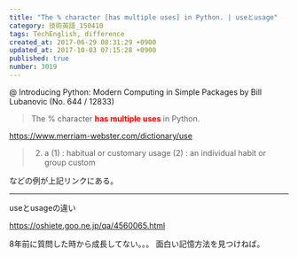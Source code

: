```yaml
---
title: "The % character [has multiple uses] in Python. | useとusage"
category: 技術英語_150410
tags: TechEnglish, difference
created_at: 2017-06-29 08:31:29 +0900
updated_at: 2017-10-03 07:15:28 +0900
published: true
number: 3019
---
```


@ Introducing Python: Modern Computing in Simple Packages by Bill Lubanovic
(No. 644 / 12833)

> The % character **<font color=red>has multiple uses</font>** in Python.

https://www.merriam-webster.com/dictionary/use
> 2. a (1) :  habitual or customary usage (2) :  an individual habit or group custom

などの例が上記リンクにある。

<hr>
useとusageの違い

https://oshiete.goo.ne.jp/qa/4560065.html

8年前に質問した時から成長してない。。。
面白い記憶方法を見つけねば。








